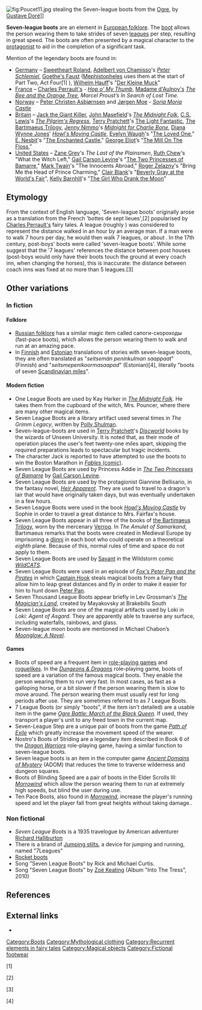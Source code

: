 ![](Poucet11.jpg "fig:Poucet11.jpg") stealing the Seven-league boots
from the [Ogre](Ogre "wikilink"), by [Gustave
Doré](Gustave_Doré "wikilink")\]\]

**Seven-league boots** are an element in [European
folklore](European_folklore "wikilink"). The [boot](boot "wikilink")
allows the person wearing them to take strides of seven
[leagues](league_(unit) "wikilink") per step, resulting in great speed.
The boots are often presented by a magical character to the
[protagonist](protagonist "wikilink") to aid in the completion of a
significant task.

Mention of the legendary boots are found in:

-   [Germany](Germany "wikilink") – [Sweetheart
    Roland](Sweetheart_Roland "wikilink"), [Adelbert von
    Chamisso](Adelbert_von_Chamisso "wikilink")'s *[Peter
    Schlemiel](Peter_Schlemiel "wikilink")*, [Goethe's
    Faust](Goethe's_Faust "wikilink")
    ([Mephistopheles](Mephistopheles "wikilink") uses them at the start
    of Part Two, Act Four[1] ), [Wilhelm
    Hauff](Wilhelm_Hauff "wikilink")'s "[Der Kleine
    Muck](Die_Geschichte_vom_kleinen_Muck "wikilink")"
-   [France](France "wikilink") – [Charles
    Perrault's](Charles_Perrault "wikilink") - *[Hop o' My
    Thumb](Hop_o'_My_Thumb "wikilink")*, [Madame
    d'Aulnoy's](Madame_d'Aulnoy "wikilink") *[The Bee and the Orange
    Tree](The_Bee_and_the_Orange_Tree "wikilink"), Marcel Proust’s In
    Search of Lost Time.*
-   [Norway](Norway "wikilink") – [Peter Christen
    Asbjørnsen](Peter_Christen_Asbjørnsen "wikilink") and [Jørgen
    Moe](Jørgen_Moe "wikilink") - *[Soria Moria
    Castle](Soria_Moria_Castle "wikilink")*
-   [Britain](Great_Britain "wikilink") – [Jack the Giant
    Killer](Jack_the_Giant_Killer "wikilink"), [John
    Masefield](John_Masefield "wikilink")'s *[The Midnight
    Folk](The_Midnight_Folk "wikilink")*, [C.S.
    Lewis](C.S._Lewis "wikilink")'s *[The Pilgrim's
    Regress](The_Pilgrim's_Regress "wikilink")*, [Terry
    Pratchett](Terry_Pratchett "wikilink")'s [The Light
    Fantastic](The_Light_Fantastic "wikilink"), [The Bartimaeus
    Trilogy](The_Bartimaeus_Trilogy "wikilink"), [Jenny
    Nimmo](Jenny_Nimmo "wikilink")'s *[Midnight for Charlie
    Bone](Midnight_for_Charlie_Bone "wikilink")*, [Diana Wynne
    Jones](Diana_Wynne_Jones "wikilink")' *[Howl's Moving
    Castle](Howl's_Moving_Castle "wikilink")*, [Evelyn
    Waugh](Evelyn_Waugh "wikilink")'s "[The Loved
    One](The_Loved_One "wikilink")," [E. Nesbit](E._Nesbit "wikilink")'s
    "[The Enchanted Castle](The_Enchanted_Castle "wikilink")," [George
    Eliot](George_Eliot "wikilink")’s “[The Mill On The
    Floss](The_Mill_On_The_Floss "wikilink"),”
-   [United States](United_States "wikilink") – [Zane
    Grey](Zane_Grey "wikilink")'s *The Last of the Plainsmen*, [Ruth
    Chew](Ruth_Chew "wikilink")'s "What the Witch Left," [Gail Carson
    Levine](Gail_Carson_Levine "wikilink")'s "[The Two Princesses of
    Bamarre](The_Two_Princesses_of_Bamarre "wikilink")," [Mark
    Twain](Mark_Twain "wikilink")'s "The Innocents Abroad," [Roger
    Zelazny](Roger_Zelazny "wikilink")'s "Bring Me the Head of Prince
    Charming," [Clair Blank](Beverly_Gray#Clair_Blank "wikilink")'s
    "[Beverly Gray at the World's
    Fair](Beverly_Gray#Beverly_Gray_at_the_World's_Fair "wikilink")",
    [Kelly Barnhill](Kelly_Barnhill_(author) "wikilink")'s "[The Girl
    Who Drank the Moon](The_Girl_Who_Drank_the_Moon "wikilink")"

## Etymology

From the context of English language, 'Seven-league boots' originally
arose as a translation from the French 'bottes de sept lieues',[2]
popularised by [Charles Perrault's](Charles_Perrault "wikilink") fairy
tales. A league (roughly ) was considered to represent the distance
walked in an hour by an average man. If a man were to walk 7 hours per
day, he would then walk 7 leagues, or about . In the 17th century,
post-boys' boots were called 'seven-league boots'. While some suggest
that the '7 leagues' references the distance between post houses
(post-boys would only have their boots touch the ground at every coach
inn, when changing the horses), this is inaccurate: the distance between
coach inns was fixed at no more than 5 leagues.[3]

## Other variations

### In fiction

#### Folklore

-   [Russian folklore](Russian_folklore "wikilink") has a similar magic
    item called сапоги-скороходы (fast-pace boots), which allows the
    person wearing them to walk and run at an amazing pace.
-   In [Finnish](Finnish_language "wikilink") and
    [Estonian](Estonian_language "wikilink") translations of stories
    with seven-league boots, they are often translated as "*seitsemän
    peninkulman saappaat*" (Finnish) and "*seitsmepenikoormasaapad*"
    (Estonian)[4], literally "boots of seven [Scandinavian
    miles](scandinavian_mile "wikilink")".

#### Modern fiction

-   One League Boots are used by Kay Harker in *[The Midnight
    Folk](The_Midnight_Folk "wikilink")*. He takes them from the
    cupboard of the witch, Mrs. Pouncer, where there are many other
    magical items.
-   Seven League Boots are a library artifact used several times in *The
    Grimm Legacy*, written by [Polly Shulman](Polly_Shulman "wikilink").
-   Seven-league-boots are used in [Terry
    Pratchett](Terry_Pratchett "wikilink")'s
    *[Discworld](Discworld "wikilink")* books by the wizards of Unseen
    University. It is noted that, as their mode of operation places the
    user's feet twenty-one miles apart, skipping the required
    preparations leads to spectacular but tragic incidents.
-   The character Jack is reported to have attempted to use the boots to
    win the Boston Marathon in [*Fables*
    (comic)](Fables_(comic) "wikilink").
-   Seven League Boots are used by Princess Addie in *[The Two
    Princesses of Bamarre](The_Two_Princesses_of_Bamarre "wikilink")* by
    [Gail Carson Levine](Gail_Carson_Levine "wikilink").
-   Seven League Boots are used by the protagionist Giannine Bellisario,
    in the fantasy novel, *[Heir
    Apparent](Heir_Apparent_(novel) "wikilink")*. They are used to
    travel to a dragon's lair that would have originally taken days, but
    was eventually undertaken in a few hours.
-   Seven League Boots were used in the book *[Howl's Moving
    Castle](Howl's_Moving_Castle "wikilink")* by Sophie in order to
    travel a great distance to Mrs. Fairfax's house.
-   Seven League Boots appear in all three of the books of [the
    Bartimaeus Trilogy](the_Bartimaeus_Trilogy "wikilink"), worn by the
    mercenary
    [Verroq](Characters_of_the_Bartimaeus_trilogy#The_Baerded_Mercenary_.28Verroq.29 "wikilink").
    In *The Amulet of Samarkand*, Bartimaeus remarks that the boots were
    created in Medieval Europe by imprisoning a
    [djinni](Genie "wikilink") in each boot who could operate on a
    theoretical *eighth* plane. Because of this, normal rules of time
    and space do not apply to them.
-   Seven League Boots are used by
    [Savant](Savant_(Wildstorm) "wikilink") in the Wildstorm comic
    *[WildCATS](WildCATS "wikilink")*.
-   Seven League Boots were used in an episode of *[Fox's Peter Pan and
    the Pirates](Fox's_Peter_Pan_and_the_Pirates "wikilink")* in which
    [Captain Hook](Captain_Hook "wikilink") steals magical boots from a
    fairy that allow him to leap great distances and fly in order to
    make it easier for him to hunt down [Peter
    Pan](Peter_Pan "wikilink").
-   Seven Thousand League Boots appear briefly in Lev Grossman's *[The
    Magician's Land](The_Magician's_Land "wikilink")*, created by
    Mayakovsky at Brakebills South
-   Seven League Boots are one of the magical artifacts used by Loki in
    *Loki: Agent of Asgard*. They are apparently able to traverse any
    surface, including waterfalls, rainbows, and glass.
-   Seven-league moon boots are mentioned in Michael Chabon’s
    *[Moonglow: A Novel](Moonglow:_A_Novel "wikilink")*.

#### Games

-   Boots of speed are a frequent item in [role-playing
    games](role-playing_game "wikilink") and
    [roguelikes](roguelike "wikilink"). In the *[Dungeons &
    Dragons](Dungeons_&_Dragons "wikilink")* role-playing game, boots of
    speed are a variation of the famous magical boots. They enable the
    person wearing them to run very fast. In most cases, as fast as a
    galloping horse, or a bit slower if the person wearing them is slow
    to move around. The person wearing them must usually rest for long
    periods after use. They are sometimes referred to as 7 League Boots.
-   7 League Boots (or simply "boots", if the item isn't detailed) are a
    usable item in the game *[Ogre Battle: March of the Black
    Queen](Ogre_Battle:_March_of_the_Black_Queen "wikilink")*. If used,
    they transport a player's unit to any freed town in the current map.
-   Seven-League Step are a unique pair of boots from the game *[Path of
    Exile](Path_of_Exile "wikilink")* which greatly increase the
    movement speed of the wearer.
-   Nostro's Boots of Striding are a legendary item described in Book 6
    of the *[Dragon Warriors](Dragon_Warriors "wikilink")* role-playing
    game, having a similar function to seven-league boots.
-   Seven league boots is an item in the computer game *[Ancient Domains
    of Mystery](Ancient_Domains_of_Mystery "wikilink")* (ADOM) that
    reduces the time to traverse wilderness and dungeon squares.
-   Boots of Blinding Speed are a pair of boots in the Elder Scrolls
    III: *[Morrowind](Morrowind "wikilink")* which allow the person
    wearing them to run at extremely high speeds, but blind the user
    during use.
-   Ten Pace Boots, also found in *[Morrowind](Morrowind "wikilink")*,
    increase the player's running speed and let the player fall from
    great heights without taking damage..

### Non fictional

-   *Seven League Boots* is a 1935 travelogue by American adventurer
    [Richard Halliburton](Richard_Halliburton "wikilink")
-   There is a brand of [Jumping stilts](Jumping_stilts "wikilink"), a
    device for jumping and running, named "7Leagues"
-   [Rocket boots](Rocket_boots "wikilink")
-   Song "Seven League Boots" by Rick and Michael Curtis.
-   Song "Seven League Boots" by [Zoë Keating](Zoë_Keating "wikilink")
    (Album "Into The Tress", 2010)

## References

<references />

## External links

-

[Category:Boots](Category:Boots "wikilink") [Category:Mythological
clothing](Category:Mythological_clothing "wikilink") [Category:Recurrent
elements in fairy
tales](Category:Recurrent_elements_in_fairy_tales "wikilink")
[Category:Magical objects](Category:Magical_objects "wikilink")
[Category:Fictional footwear](Category:Fictional_footwear "wikilink")

[1]

[2]

[3]

[4]